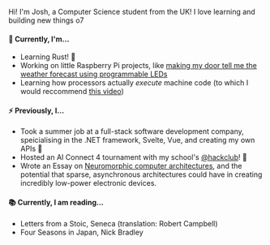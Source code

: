 Hi! I'm Josh, a Computer Science student from the UK! I love learning and building new things o7

#### 👀 Currently, I'm...
- Learning Rust! 🦀
- Working on little Raspberry Pi projects, like [making my door tell me the weather forecast using programmable LEDs](https://github.com/JoshdRod/LED-Weather-Tracker) 
- Learning how processors actually *execute* machine code (to which I would reccommend [this video](https://www.youtube.com/watch?v=zS9ngvUQPNM))

#### ⚡️ Previously, I...
- Took a summer job at a full-stack software development company, speicialising in the .NET framework, Svelte, Vue, and creating my own APIs 🔌
- Hosted an AI Connect 4 tournament with my school's [@hackclub](https://github.com/hackclub)! 🚩
- Wrote an Essay on [Neuromorphic computer architectures](https://www.youtube.com/watch?v=6Dcs6fQglRA&t=446s), and the potential that sparse, asynchronous architectures could have in creating incredibly low-power electronic devices.

#### 📚 Currently, I am reading...
- Letters from a Stoic, Seneca (translation: Robert Campbell)
- Four Seasons in Japan, Nick Bradley 
<!---
JoshdRod/JoshdRod is a ✨ special ✨ repository because its `README.md` (this file) appears on your GitHub profile.
You can click the Preview link to take a look at your changes.
--->
